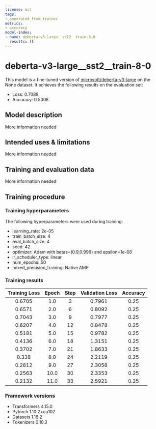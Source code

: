 ```yaml
---
license: mit
tags:
- generated_from_trainer
metrics:
- accuracy
model-index:
- name: deberta-v3-large__sst2__train-8-0
  results: []
---
```


<!-- This model card has been generated automatically according to the information the Trainer had access to. You
should probably proofread and complete it, then remove this comment. -->

# deberta-v3-large__sst2__train-8-0

This model is a fine-tuned version of [microsoft/deberta-v3-large](https://huggingface.co/microsoft/deberta-v3-large) on the None dataset.
It achieves the following results on the evaluation set:
- Loss: 0.7088
- Accuracy: 0.5008

## Model description

More information needed

## Intended uses & limitations

More information needed

## Training and evaluation data

More information needed

## Training procedure

### Training hyperparameters

The following hyperparameters were used during training:
- learning_rate: 2e-05
- train_batch_size: 4
- eval_batch_size: 4
- seed: 42
- optimizer: Adam with betas=(0.9,0.999) and epsilon=1e-08
- lr_scheduler_type: linear
- num_epochs: 50
- mixed_precision_training: Native AMP

### Training results

| Training Loss | Epoch | Step | Validation Loss | Accuracy |
|:-------------:|:-----:|:----:|:---------------:|:--------:|
| 0.6705        | 1.0   | 3    | 0.7961          | 0.25     |
| 0.6571        | 2.0   | 6    | 0.8092          | 0.25     |
| 0.7043        | 3.0   | 9    | 0.7977          | 0.25     |
| 0.6207        | 4.0   | 12   | 0.8478          | 0.25     |
| 0.5181        | 5.0   | 15   | 0.9782          | 0.25     |
| 0.4136        | 6.0   | 18   | 1.3151          | 0.25     |
| 0.3702        | 7.0   | 21   | 1.8633          | 0.25     |
| 0.338         | 8.0   | 24   | 2.2119          | 0.25     |
| 0.2812        | 9.0   | 27   | 2.3058          | 0.25     |
| 0.2563        | 10.0  | 30   | 2.3353          | 0.25     |
| 0.2132        | 11.0  | 33   | 2.5921          | 0.25     |


### Framework versions

- Transformers 4.15.0
- Pytorch 1.10.2+cu102
- Datasets 1.18.2
- Tokenizers 0.10.3
